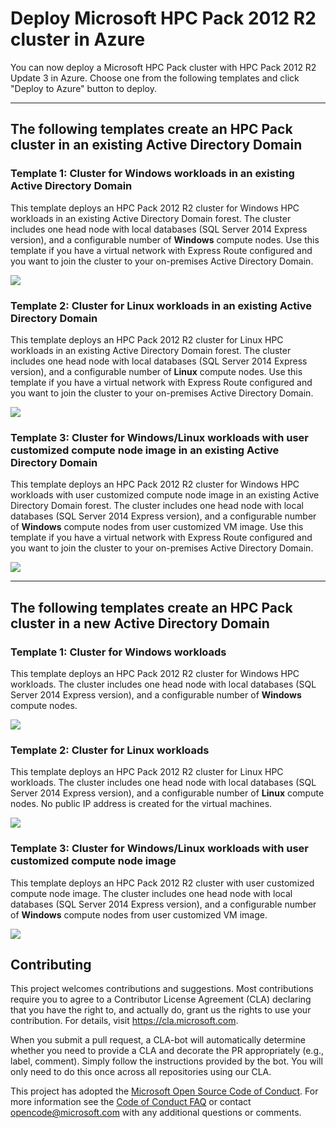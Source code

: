 # Deploy Microsoft HPC Pack 2012 R2 cluster in Azure

You can now deploy a Microsoft HPC Pack cluster with HPC Pack 2012 R2 Update 3 in Azure. Choose one from the following templates and click "Deploy to Azure" button to deploy.

---
## The following templates create an HPC Pack cluster in an existing Active Directory Domain
### Template 1: Cluster for Windows workloads in an existing Active Directory Domain
This template deploys an HPC Pack 2012 R2 cluster for Windows HPC workloads in an existing Active Directory Domain forest. The cluster includes one head node with local databases (SQL Server 2014 Express version), and a configurable number of **Windows** compute nodes. Use this template if you have a virtual network with Express Route configured and you want to join the cluster to your on-premises Active Directory Domain.

<a href="https://portal.azure.com/#create/Microsoft.Template/uri/https%3A%2F%2Fraw.githubusercontent.com%2FAzure%2Fhpcpack-template-2012r2%2Fmaster%2Fnewcluster-templates%2Fwincn-existing-ad.json" target="_blank">
    <img src="http://azuredeploy.net/deploybutton.png"/>
</a>

### Template 2: Cluster for Linux workloads in an existing Active Directory Domain
This template deploys an HPC Pack 2012 R2 cluster for Linux HPC workloads in an existing Active Directory Domain forest. The cluster includes one head node with local databases (SQL Server 2014 Express version), and a configurable number of **Linux** compute nodes. Use this template if you have a virtual network with Express Route configured and you want to join the cluster to your on-premises Active Directory Domain.

<a href="https://portal.azure.com/#create/Microsoft.Template/uri/https%3A%2F%2Fraw.githubusercontent.com%2FAzure%2Fhpcpack-template-2012r2%2Fmaster%2Fnewcluster-templates%2Flinuxcn-existing-ad.json" target="_blank">
    <img src="http://azuredeploy.net/deploybutton.png"/>
</a>

### Template 3: Cluster for Windows/Linux workloads with user customized compute node image in an existing Active Directory Domain
This template deploys an HPC Pack 2012 R2 cluster for Windows HPC workloads with user customized compute node image in an existing Active Directory Domain forest. The cluster includes one head node with local databases (SQL Server 2014 Express version), and a configurable number of **Windows** compute nodes from user customized VM image. Use this template if you have a virtual network with Express Route configured and you want to join the cluster to your on-premises Active Directory Domain.

<a href="https://portal.azure.com/#create/Microsoft.Template/uri/https%3A%2F%2Fraw.githubusercontent.com%2FAzure%2Fhpcpack-template-2012r2%2Fmaster%2Fnewcluster-templates%2Fcustomcn-existing-ad.json" target="_blank">
    <img src="http://azuredeploy.net/deploybutton.png"/>
</a>

---
## The following templates create an HPC Pack cluster in a new Active Directory Domain
### Template 1: Cluster for Windows workloads
This template deploys an HPC Pack 2012 R2 cluster for Windows HPC workloads. The cluster includes one head node with local databases (SQL Server 2014 Express version), and a configurable number of **Windows** compute nodes. 

<a href="https://portal.azure.com/#create/Microsoft.Template/uri/https%3A%2F%2Fraw.githubusercontent.com%2FAzure%2Fhpcpack-template-2012r2%2Fmaster%2Fnewcluster-templates%2Fwincn-new-ad.json" target="_blank">
    <img src="http://azuredeploy.net/deploybutton.png"/>
</a>

### Template 2: Cluster for Linux workloads
This template deploys an HPC Pack 2012 R2 cluster for Linux HPC workloads. The cluster includes one head node with local databases (SQL Server 2014 Express version), and a configurable number of **Linux** compute nodes. No public IP address is created for the virtual machines. 

<a href="https://portal.azure.com/#create/Microsoft.Template/uri/https%3A%2F%2Fraw.githubusercontent.com%2FAzure%2Fhpcpack-template-2012r2%2Fmaster%2Fnewcluster-templates%2Flinuxcn-new-ad.json" target="_blank">
    <img src="http://azuredeploy.net/deploybutton.png"/>
</a>

### Template 3: Cluster for Windows/Linux workloads with user customized compute node image
This template deploys an HPC Pack 2012 R2 cluster with user customized compute node image. The cluster includes one head node with local databases (SQL Server 2014 Express version), and a configurable number of **Windows** compute nodes from user customized VM image. 

<a href="https://portal.azure.com/#create/Microsoft.Template/uri/https%3A%2F%2Fraw.githubusercontent.com%2FAzure%2Fhpcpack-template-2012r2%2Fmaster%2Fnewcluster-templates%2Fcustomcn-new-ad.json" target="_blank">
    <img src="http://azuredeploy.net/deploybutton.png"/>
</a>

## Contributing

This project welcomes contributions and suggestions. Most contributions require you to
agree to a Contributor License Agreement (CLA) declaring that you have the right to,
and actually do, grant us the rights to use your contribution. For details, visit
https://cla.microsoft.com.

When you submit a pull request, a CLA-bot will automatically determine whether you need
to provide a CLA and decorate the PR appropriately (e.g., label, comment). Simply follow the
instructions provided by the bot. You will only need to do this once across all repositories using our CLA.

This project has adopted the [Microsoft Open Source Code of Conduct](https://opensource.microsoft.com/codeofconduct/).
For more information see the [Code of Conduct FAQ](https://opensource.microsoft.com/codeofconduct/faq/)
or contact [opencode@microsoft.com](mailto:opencode@microsoft.com) with any additional questions or comments.

